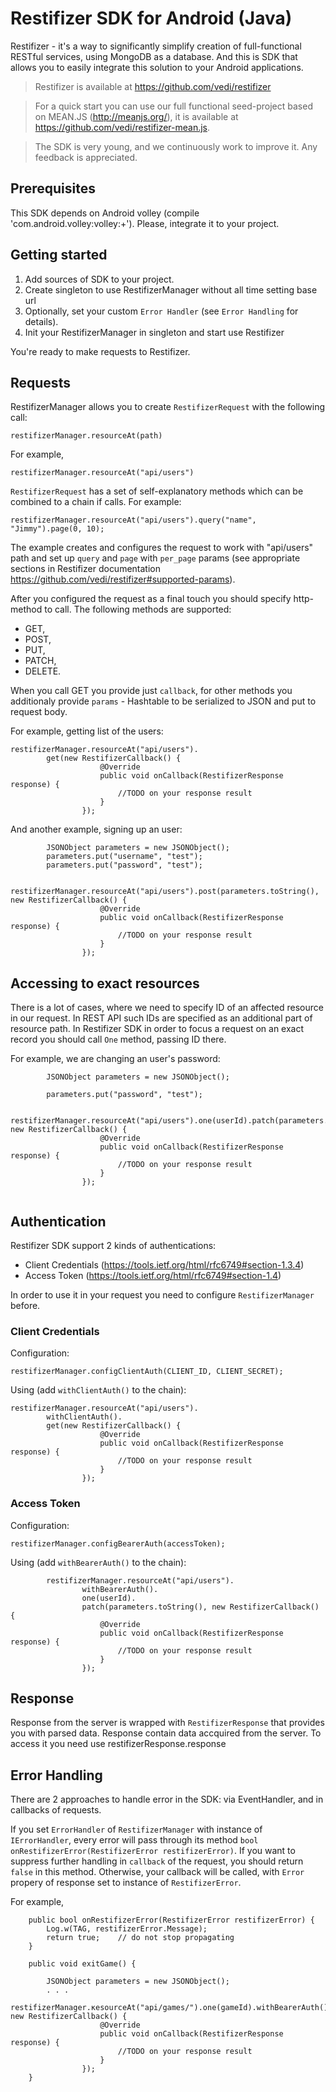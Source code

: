 ﻿Restifizer SDK for Android (Java)
==========

Restifizer - it's a way to significantly simplify creation of full-functional RESTful services, using MongoDB as a database.
And this is SDK that allows you to easily integrate this solution to your Android applications.
  
> Restifizer is available at https://github.com/vedi/restifizer

> For a quick start you can use our full functional seed-project based on MEAN.JS (http://meanjs.org/), it is available at https://github.com/vedi/restifizer-mean.js.

> The SDK is very young, and we continuously work to improve it. Any feedback is appreciated.

## Prerequisites

This SDK depends on Android volley (compile 'com.android.volley:volley:+'). Please, integrate it to your project.

## Getting started

1. Add sources of SDK to your project.
1. Create singleton to use RestifizerManager without all time setting base url
1. Optionally, set your custom `Error Handler` (see `Error Handling` for details).
1. Init your RestifizerManager in singleton and start use Restifizer

You're ready to make requests to Restifizer.

## Requests

RestifizerManager allows you to create `RestifizerRequest` with the following call:
 
```
restifizerManager.resourceAt(path)
```

For example,

```
restifizerManager.resourceAt("api/users")
```

`RestifizerRequest` has a set of self-explanatory methods which can be combined to a chain if calls. For example:

```
restifizerManager.resourceAt("api/users").query("name", "Jimmy").page(0, 10);
```

The example creates and configures the request to work with "api/users" path and set up `query` and `page` with `per_page`  params (see appropriate sections in Restifizer documentation https://github.com/vedi/restifizer#supported-params).

After you configured the request as a final touch you should specify http-method to call. The following methods are supported:
* GET,
* POST,
* PUT,
* PATCH,
* DELETE.

When you call GET you provide just `callback`, for other methods you additionaly provide `params` - 
Hashtable to be serialized to JSON and put to request body.

For example, getting list of the users:

```
restifizerManager.resourceAt("api/users").
        get(new RestifizerCallback() {
                    @Override
                    public void onCallback(RestifizerResponse response) {
                        //TODO on your response result
                    }
                });
```

And another example, signing up an user:

```
        JSONObject parameters = new JSONObject();
        parameters.put("username", "test");
        parameters.put("password", "test");

        restifizerManager.resourceAt("api/users").post(parameters.toString(), new RestifizerCallback() {
                    @Override
                    public void onCallback(RestifizerResponse response) {
                        //TODO on your response result
                    }
                });

```

## Accessing to exact resources

There is a lot of cases, where we need to specify ID of an affected resource in our request. 
In REST API such IDs are specified as an additional part of resource path. 
In Restifizer SDK in order to focus a request on an exact record you should call `One` method, passing ID there.
    
For example, we are changing an user's password:
```
        JSONObject parameters = new JSONObject();
      
        parameters.put("password", "test");

        restifizerManager.resourceAt("api/users").one(userId).patch(parameters.toString(), new RestifizerCallback() {
                    @Override
                    public void onCallback(RestifizerResponse response) {
                        //TODO on your response result
                    }
                });
        
```

## Authentication

Restifizer SDK support 2 kinds of authentications: 
* Client Credentials (https://tools.ietf.org/html/rfc6749#section-1.3.4)
* Access Token (https://tools.ietf.org/html/rfc6749#section-1.4)
 
In order to use it in your request you need to configure `RestifizerManager` before.

### Client Credentials

Configuration:

```
restifizerManager.configClientAuth(CLIENT_ID, CLIENT_SECRET);
```

Using (add `withClientAuth()` to the chain):

```
restifizerManager.resourceAt("api/users").
        withClientAuth().
        get(new RestifizerCallback() {
                    @Override
                    public void onCallback(RestifizerResponse response) {
                        //TODO on your response result
                    }
                });
```

### Access Token

Configuration:

```
restifizerManager.configBearerAuth(accessToken);
```

Using (add `withBearerAuth()` to the chain):

```
        restifizerManager.resourceAt("api/users").
                withBearerAuth().
                one(userId).
                patch(parameters.toString(), new RestifizerCallback() {
                    @Override
                    public void onCallback(RestifizerResponse response) {
                        //TODO on your response result
                    }
                });
```

## Response

Response from the server is wrapped with `RestifizerResponse` that provides you with parsed data. 
Response contain data accquired from the server. 
To access it you need use restifizerResponse.response
    
## Error Handling

There are 2 approaches to handle error in the SDK: via EventHandler, and in callbacks of requests.

If you set `ErrorHandler` of `RestifizerManager` with instance of `IErrorHandler`, every error will pass through its method
`bool onRestifizerError(RestifizerError restifizerError)`. 
If you want to suppress further handling in `callback` of the request, you should return `false` in this method.
Otherwise, your callback will be called, with `Error` propery of response set to instance of `RestifizerError`.
  
For example,

```
    public bool onRestifizerError(RestifizerError restifizerError) {
        Log.w(TAG, restifizerError.Message);
        return true;    // do not stop propagating
    }

    public void exitGame() {

        JSONObject parameters = new JSONObject();
        . . .
        restifizerManager.кesourceAt("api/games/").one(gameId).withBearerAuth().patch(parameters, new RestifizerCallback() {
                    @Override
                    public void onCallback(RestifizerResponse response) {
                        //TODO on your response result
                    }
                });
    }
```


